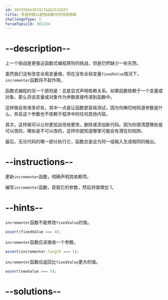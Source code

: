 ```yaml
---
id: 587d7b8e367417b2b2512b5f
title: 传递参数以避免函数中的外部依赖
challengeType: 1
forumTopicId: 301234
---
```


# --description--

上一个挑战是更接近函数式编程原则的挑战，但是仍然缺少一些东西。

虽然我们没有改变全局变量值，但在没有全局变量`fixedValue`情况下，`incrementer`函数将不起作用。

函数式编程的另一个原则是：总是显式声明依赖关系。如果函数依赖于一个变量或对象，那么将该变量或对象作为参数直接传递到函数中。

这样做会有很多好处，其中一点是让函数更容易测试，因为你确切地知道参数是什么，并且这个参数也不依赖于程序中的任何其他内容。

其次，这样做可以让你更加自信地更改，删除或添加新代码。因为你很清楚哪些是可以改的，哪些是不可以改的，这样你就知道哪里可能会有潜在的陷阱。

最后，无论代码的哪一部分执行它，函数总是会为同一组输入生成相同的输出。

# --instructions--

更新`incrementer`函数，明确声明其依赖项。

编写`incrementer`函数，获取它的参数，然后将值增加 1。

# --hints--

`incrementer`函数不能修改`fixedValue`的值。

```js
assert(fixedValue === 4);
```

`incrementer`函数应该接收一个参数。

```js
assert(incrementer.length === 1);
```

`incrementer`函数应返回比`fixedValue`更大的值。

```js
assert(newValue === 5);
```

# --solutions--

